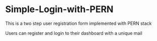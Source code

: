 # Simple-Login-with-PERN
This is a two step user registration form implemented with PERN stack

Users can register and login to their dashboard with a unique mail
